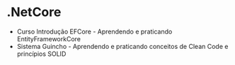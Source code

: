 # .NetCore
  - Curso Introdução EFCore - Aprendendo e praticando EntityFrameworkCore
  - Sistema Guincho - Aprendendo e praticando conceitos de Clean Code e princípios SOLID
